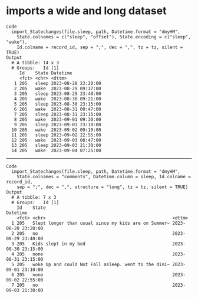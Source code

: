 # imports a wide and long dataset

    Code
      import_Statechanges(file.sleep, path, Datetime.format = "dmyHM",
        State.colnames = c("sleep", "offset"), State.encoding = c("sleep", "wake"),
        Id.colname = record_id, sep = ";", dec = ",", tz = tz, silent = TRUE)
    Output
      # A tibble: 14 x 3
      # Groups:   Id [1]
         Id    State Datetime           
         <fct> <chr> <dttm>             
       1 205   sleep 2023-08-28 23:20:00
       2 205   wake  2023-08-29 09:37:00
       3 205   sleep 2023-08-29 23:40:00
       4 205   wake  2023-08-30 09:21:00
       5 205   sleep 2023-08-30 23:15:00
       6 205   wake  2023-08-31 09:47:00
       7 205   sleep 2023-08-31 23:15:00
       8 205   wake  2023-09-01 09:30:00
       9 205   sleep 2023-09-01 23:10:00
      10 205   wake  2023-09-02 09:10:00
      11 205   sleep 2023-09-02 22:55:00
      12 205   wake  2023-09-03 08:47:00
      13 205   sleep 2023-09-03 21:30:00
      14 205   wake  2023-09-04 07:25:00

---

    Code
      import_Statechanges(file.sleep, path, Datetime.format = "dmyHM",
        State.colnames = "comments", Datetime.column = sleep, Id.colname = record_id,
        sep = ";", dec = ",", structure = "long", tz = tz, silent = TRUE)
    Output
      # A tibble: 7 x 3
      # Groups:   Id [1]
        Id    State                                                Datetime           
        <fct> <chr>                                                <dttm>             
      1 205   Slept longer than usual since my kids are on Summer~ 2023-08-28 23:20:00
      2 205   no                                                   2023-08-29 23:40:00
      3 205   Kids slept in my bed                                 2023-08-30 23:15:00
      4 205   none                                                 2023-08-31 23:15:00
      5 205   woke Up and could Not Fall asleep. went to the dini~ 2023-09-01 23:10:00
      6 205   none                                                 2023-09-02 22:55:00
      7 205   no                                                   2023-09-03 21:30:00


